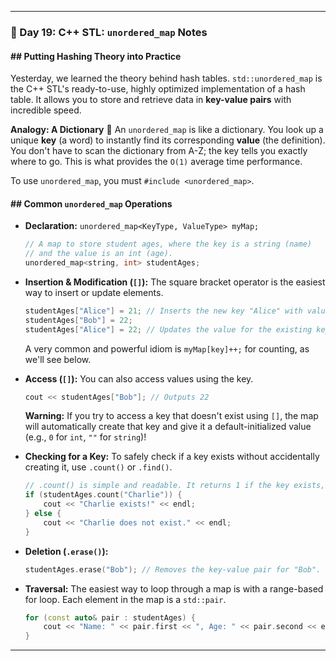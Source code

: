 
-----

### 📝 Day 19: C++ STL: `unordered_map` Notes

#### \#\# Putting Hashing Theory into Practice

Yesterday, we learned the theory behind hash tables. `std::unordered_map` is the C++ STL's ready-to-use, highly optimized implementation of a hash table. It allows you to store and retrieve data in **key-value pairs** with incredible speed.

**Analogy: A Dictionary** 📖
An `unordered_map` is like a dictionary. You look up a unique **key** (a word) to instantly find its corresponding **value** (the definition). You don't have to scan the dictionary from A-Z; the key tells you exactly where to go. This is what provides the `O(1)` average time performance.

To use `unordered_map`, you must `#include <unordered_map>`.

#### \#\# Common `unordered_map` Operations

  * **Declaration:** `unordered_map<KeyType, ValueType> myMap;`

    ```cpp
    // A map to store student ages, where the key is a string (name)
    // and the value is an int (age).
    unordered_map<string, int> studentAges;
    ```

  * **Insertion & Modification (`[]`):** The square bracket operator is the easiest way to insert or update elements.

    ```cpp
    studentAges["Alice"] = 21; // Inserts the new key "Alice" with value 21.
    studentAges["Bob"] = 22;
    studentAges["Alice"] = 22; // Updates the value for the existing key "Alice".
    ```

    A very common and powerful idiom is `myMap[key]++;` for counting, as we'll see below.

  * **Access (`[]`):** You can also access values using the key.

    ```cpp
    cout << studentAges["Bob"]; // Outputs 22
    ```

    **Warning:** If you try to access a key that doesn't exist using `[]`, the map will automatically create that key and give it a default-initialized value (e.g., `0` for `int`, `""` for `string`)\!

  * **Checking for a Key:** To safely check if a key exists without accidentally creating it, use `.count()` or `.find()`.

    ```cpp
    // .count() is simple and readable. It returns 1 if the key exists, 0 otherwise.
    if (studentAges.count("Charlie")) {
        cout << "Charlie exists!" << endl;
    } else {
        cout << "Charlie does not exist." << endl;
    }
    ```

  * **Deletion (`.erase()`):**

    ```cpp
    studentAges.erase("Bob"); // Removes the key-value pair for "Bob".
    ```

  * **Traversal:** The easiest way to loop through a map is with a range-based for loop. Each element in the map is a `std::pair`.

    ```cpp
    for (const auto& pair : studentAges) {
        cout << "Name: " << pair.first << ", Age: " << pair.second << endl;
    }
    ```

-----
